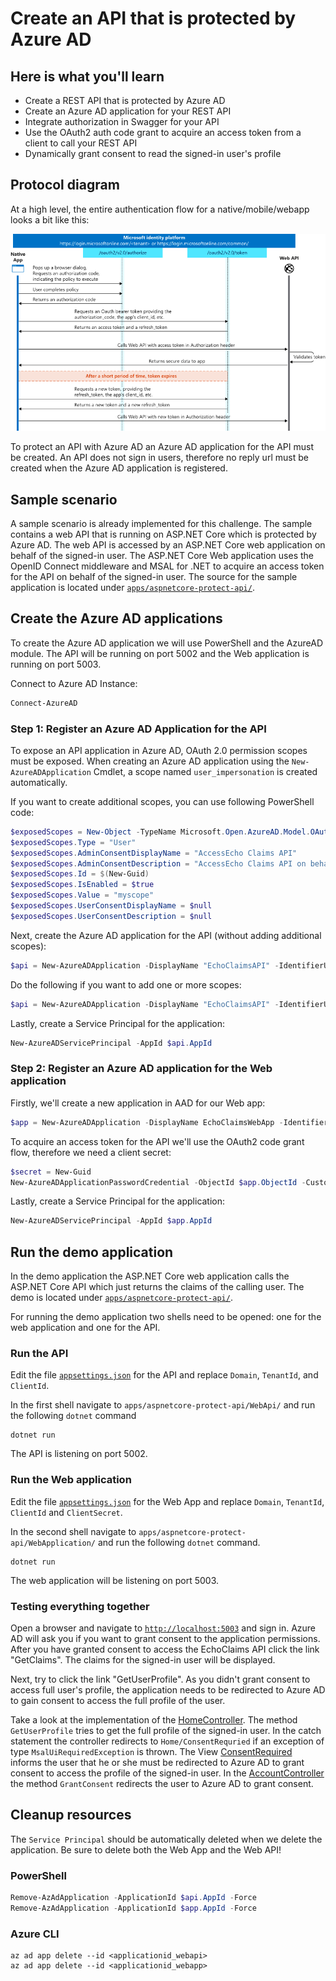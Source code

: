 # Create an API that is protected by Azure AD

## Here is what you'll learn
- Create a REST API that is protected by Azure AD
- Create an Azure AD application for your REST API
- Integrate authorization in Swagger for your API 
- Use the OAuth2 auth code grant to acquire an access token from a client to call your REST API
- Dynamically grant consent to read the signed-in user's profile

## Protocol diagram
At a high level, the entire authentication flow for a native/mobile/webapp looks a bit like this:

![alt-text](images/code-grant-flow.png)

To protect an API with Azure AD an Azure AD application for the API must be created.
An API does not sign in users, therefore no reply url must be created when the Azure AD application is registered.

## Sample scenario

A sample scenario is already implemented for this challenge. The sample contains a web API that is running on ASP.NET Core which is protected by Azure AD. The web API is accessed by an ASP.NET Core web application on behalf of the signed-in user. The ASP.NET Core Web application uses the OpenID Connect middleware and MSAL for .NET to acquire an access token for the API on behalf of the signed-in user.
The source for the sample application is located under [`apps/aspnetcore-protect-api/`](/apps/aspnetcore-protect-api).

## Create the Azure AD applications

To create the Azure AD application we will use PowerShell and the AzureAD module.
The API will be running on port 5002 and the Web application is running on port 5003.

Connect to Azure AD Instance:

```powershell
Connect-AzureAD
```

### Step 1: Register an Azure AD Application for the API

To expose an API application in Azure AD, OAuth 2.0 permission scopes must be exposed.
When creating an Azure AD application using the `New-AzureADApplication` Cmdlet, a scope named `user_impersonation` is created automatically.

If you want to create additional scopes, you can use following PowerShell code:

```powershell
$exposedScopes = New-Object -TypeName Microsoft.Open.AzureAD.Model.OAuth2Permission
$exposedScopes.Type = "User"
$exposedScopes.AdminConsentDisplayName = "AccessEcho Claims API"
$exposedScopes.AdminConsentDescription = "AccessEcho Claims API on behalf of signed-in users to echo claims."
$exposedScopes.Id = $(New-Guid)
$exposedScopes.IsEnabled = $true
$exposedScopes.Value = "myscope"
$exposedScopes.UserConsentDisplayName = $null
$exposedScopes.UserConsentDescription = $null
```

Next, create the Azure AD application for the API (without adding additional scopes):

```powershell
$api = New-AzureADApplication -DisplayName "EchoClaimsAPI" -IdentifierUris "https://echoclaimsapi"
```

Do the following if you want to add one or more scopes:

```powershell
$api = New-AzureADApplication -DisplayName "EchoClaimsAPI" -IdentifierUris "https://echoclaimsapi" -Oauth2Permissions $exposedScopes
```

Lastly, create a Service Principal for the application:

```powershell
New-AzureADServicePrincipal -AppId $api.AppId
```

### Step 2: Register an Azure AD application for the Web application

Firstly, we'll create a new application in AAD for our Web app:

```powershell
$app = New-AzureADApplication -DisplayName EchoClaimsWebApp -IdentifierUris "https://echoclaimswebapp" -ReplyUrls "http://localhost:5003/signin-oidc"
```

To acquire an access token for the API we'll use the OAuth2 code grant flow, therefore we need a client secret:

```powershell
$secret = New-Guid
New-AzureADApplicationPasswordCredential -ObjectId $app.ObjectId -CustomKeyIdentifier "ClientSecret" -Value $secret
```

Lastly, create a Service Principal for the application:

```powershell
New-AzureADServicePrincipal -AppId $app.AppId
```

## Run the demo application

In the demo application the ASP.NET Core web application calls the ASP.NET Core API which just returns the claims of the calling user.
The demo is located under [`apps/aspnetcore-protect-api/`](/apps/aspnetcore-protect-api/).

For running the demo application two shells need to be opened: one for the web application and one for the API.

### Run the API

Edit the file [`appsettings.json`](apps/aspnetcore-protect-api/WebApi/appsettings.json) for the API and replace `Domain`, `TenantId`, and `ClientId`.

In the first shell navigate to `apps/aspnetcore-protect-api/WebApi/` and run the following `dotnet` command

```shell
dotnet run
```
The API is listening on port 5002.

### Run the Web application

Edit the file [`appsettings.json`](apps/aspnetcore-protect-api/WebApplication/appsettings.json) for the Web App and replace `Domain`, `TenantId`, `ClientId` and `ClientSecret`.

In the second shell navigate to  `apps/aspnetcore-protect-api/WebApplication/` and run the following `dotnet` command.

```shell
dotnet run
```

The web application will be listening on port 5003.

### Testing everything together

Open a browser and navigate to [`http://localhost:5003`](http://localhost:5003) and sign in. Azure AD will ask you if you want to grant consent to the application permissions. After you have granted consent to access the EchoClaims API click the link "GetClaims". The claims for the signed-in user will be displayed.

Next, try to click the link "GetUserProfile". As you didn't grant consent to access full user's profile, the application needs to be redirected to Azure AD to gain consent to access the full profile of the user.

Take a look at the implementation of the [HomeController](apps/aspnetcore-protect-api/WebApplication/Controllers/HomeController.cs).
The method `GetUserProfile` tries to get the full profile of the signed-in user. In the catch statement the controller redirects to `Home/ConsentRequried` if an exception of type `MsalUiRequiredException` is thrown.
The View [ConsentRequired](apps/aspnetcore-protect-api/WebApplication/Views/Home/ConsentRequired.cshtml) informs the user that he or she must be redirected to Azure AD to grant consent to access the profile of the signed-in user. In the [AccountController](apps/aspnetcore-protect-api/WebApplication/Controllers/AccountController.cs) the method `GrantConsent` redirects the user to Azure AD to grant consent.


## Cleanup resources

The `Service Principal` should be automatically deleted when we delete the application. Be sure to delete both the Web App and the Web API!

### PowerShell

```powershell
Remove-AzAdApplication -ApplicationId $api.AppId -Force
Remove-AzAdApplication -ApplicationId $app.AppId -Force
```

### Azure CLI

```shell
az ad app delete --id <applicationid_webapi>
az ad app delete --id <applicationid_webapp>
```

